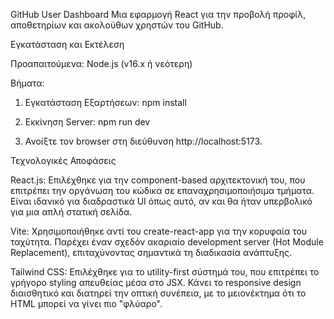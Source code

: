 GitHub User Dashboard
Μια εφαρμογή React για την προβολή προφίλ, αποθετηρίων και ακολούθων χρηστών του GitHub.

Εγκατάσταση και Εκτέλεση

Προαπαιτούμενα:
Node.js (v16.x ή νεότερη)

Βήματα:

1. Εγκατάσταση Εξαρτήσεων:
npm install

2. Εκκίνηση Server:
npm run dev

3. Ανοίξτε τον browser στη διεύθυνση http://localhost:5173.

Τεχνολογικές Αποφάσεις

React.js: Επιλέχθηκε για την component-based αρχιτεκτονική του, που επιτρέπει την οργάνωση του κώδικα σε επαναχρησιμοποιήσιμα τμήματα. Είναι ιδανικό για διαδραστικά UI όπως αυτό, αν και θα ήταν υπερβολικό για μια απλή στατική σελίδα.

Vite: Χρησιμοποιήθηκε αντί του create-react-app για την κορυφαία του ταχύτητα. Παρέχει έναν σχεδόν ακαριαίο development server (Hot Module Replacement), επιταχύνοντας σημαντικά τη διαδικασία ανάπτυξης.

Tailwind CSS: Επιλέχθηκε για το utility-first σύστημά του, που επιτρέπει το γρήγορο styling απευθείας μέσα στο JSX. Κάνει το responsive design διαισθητικό και διατηρεί την οπτική συνέπεια, με το μειονέκτημα ότι το HTML μπορεί να γίνει πιο "φλύαρο".
